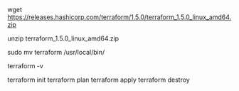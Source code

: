 wget https://releases.hashicorp.com/terraform/1.5.0/terraform_1.5.0_linux_amd64.zip 

unzip terraform_1.5.0_linux_amd64.zip 

sudo mv terraform /usr/local/bin/ 

terraform -v 

terraform init 
terraform plan 
terraform apply 
terraform destroy
